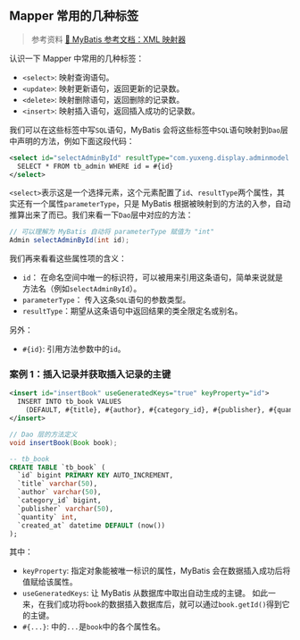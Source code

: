 ## Mapper 常用的几种标签
> 参考资料 [📖 MyBatis 参考文档：XML 映射器](https://mybatis.org/mybatis-3/zh_CN/sqlmap-xml.html)

认识一下 Mapper 中常用的几种标签：
 - `<select>`: 映射查询语句。
 - `<update>`: 映射更新语句，返回更新的记录数。
 - `<delete>`: 映射删除语句，返回删除的记录数。
 - `<insert>`: 映射插入语句，返回插入成功的记录数。
  
我们可以在这些标签中写`SQL`语句，MyBatis 会将这些标签中`SQL`语句映射到`Dao`层中声明的方法，例如下面这段代码：
```xml
<select id="selectAdminById" resultType="com.yuxeng.display.adminmodel.Admin">
  SELECT * FROM tb_admin WHERE id = #{id}
</select>
```

`<select>`表示这是一个选择元素，这个元素配置了`id`、`resultType`两个属性，其实还有一个属性`parameterType`，只是 MyBatis 根据被映射到的方法的入参，自动推算出来了而已。我们来看一下`Dao`层中对应的方法：

``` java
// 可以理解为 MyBatis 自动将 parameterType 赋值为 "int"
Admin selectAdminById(int id); 
```

我们再来看看这些属性项的含义：
 - `id`：	在命名空间中唯一的标识符，可以被用来引用这条语句，简单来说就是方法名（例如`selectAdminById`）。
 - `parameterType`： 传入这条`SQL`语句的参数类型。
 - `resultType`：期望从这条语句中返回结果的类全限定名或别名。
   
另外：
 - `#{id}`: 引用方法参数中的`id`。

### 案例 1：插入记录并获取插入记录的主键

```xml
<insert id="insertBook" useGeneratedKeys="true" keyProperty="id">
  INSERT INTO tb_book VALUES
    (DEFAULT, #{title}, #{author}, #{category_id}, #{publisher}, #{quantity}, DEFAULT)
</insert>
```

``` java
// Dao 层的方法定义
void insertBook(Book book);
```

```sql
-- tb_book
CREATE TABLE `tb_book` (
  `id` bigint PRIMARY KEY AUTO_INCREMENT,
  `title` varchar(50),
  `author` varchar(50),
  `category_id` bigint,
  `publisher` varchar(50),
  `quantity` int,
  `created_at` datetime DEFAULT (now())
);
```

其中：
 - `keyProperty`: 指定对象能被唯一标识的属性，MyBatis 会在数据插入成功后将值赋给该属性。
 - `useGeneratedKeys`: 让 MyBatis 从数据库中取出自动生成的主键。
如此一来，在我们成功将`book`的数据插入数据库后，就可以通过`book.getId()`得到它的主键。
 - `#{...}`: 中的`...`是`book`中的各个属性名。
